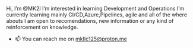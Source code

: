 Hi, I’m @MK2I
I’m interested in learning Development and Operations
I’m currently learning mainly CI/CD,Azure,Pipelines, agile and all of the where abouts
I am open to recomendations, new information or any kind of reinforcement on knowledge.
- 📫 You can reach me on mkIIc125@proton.me 
